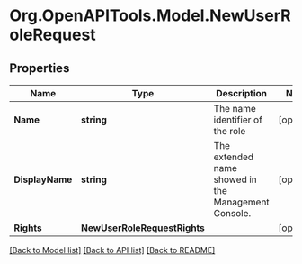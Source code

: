 
# Org.OpenAPITools.Model.NewUserRoleRequest

## Properties

Name | Type | Description | Notes
------------ | ------------- | ------------- | -------------
**Name** | **string** | The name identifier of the role | [optional] 
**DisplayName** | **string** | The extended name showed in the Management Console. | [optional] 
**Rights** | [**NewUserRoleRequestRights**](NewUserRoleRequestRights.md) |  | [optional] 

[[Back to Model list]](../README.md#documentation-for-models)
[[Back to API list]](../README.md#documentation-for-api-endpoints)
[[Back to README]](../README.md)

